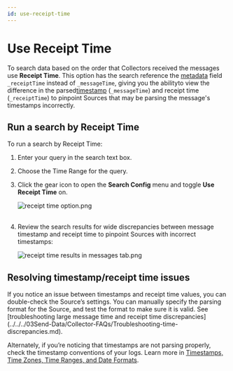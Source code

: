 ```yaml
---
id: use-receipt-time
---
```


# Use Receipt Time

To search data based on the order that Collectors received the messages use **Receipt Time**. This option has the search reference the [metadata](../search-basics/built-in-metadata.md "Search Metadata") field `_receiptTime` instead of `_messageTime`, giving you the abilityto view the difference in the parsed[timestamp](../../../send-data/sources/reference-information-sources/time-reference.md) (`_messageTime`) and receipt time (`_receiptTime`) to pinpoint Sources that may be parsing the message's timestamps incorrectly.

## Run a search by Receipt Time

To run a search by Receipt Time:

1. Enter your query in the search text box.
1. Choose the Time Range for the query.
1. Click the gear icon to open the **Search Config** menu and toggle **Use Receipt Time** on.

    ![receipt time option.png](/img/search/get-started-search/build-search/receipt-time-option.png)  
     
1. Review the search results for wide discrepancies between message timestamp and receipt time to pinpoint Sources with incorrect timestamps:  

    ![receipt time results in messages tab.png](/img/search/get-started-search/build-search/receipt-time-results-messages-tab.png)

## Resolving timestamp/receipt time issues

If you notice an issue between timestamps and receipt time values, you can double-check the Source’s settings. You can manually specify the
parsing format for the Source, and test the format to make sure it is valid. See [troubleshooting large message time and receipt time discrepancies] (../../../03Send-Data/Collector-FAQs/Troubleshooting-time-discrepancies.md).

Alternately, if you’re noticing that timestamps are not parsing properly, check the timestamp conventions of your logs. Learn more in [Timestamps, Time Zones, Time Ranges, and Date Formats](../../../send-data/sources/reference-information-sources/time-reference.md).

 
